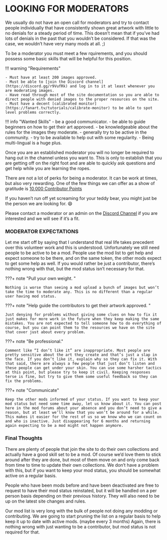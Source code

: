 # __LOOKING FOR MODERATORS__

We usually do not have an open call for moderators and try to contact people individually that have consistently shown great artwork with little to no denials for a steady period of time. This doesn’t mean that if you’ve had lots of denials in the past that you wouldn’t be considered. If that was the case, we wouldn’t have very many mods at all. ;)

To be a moderator you must meet a few rquirements, and you should possess some basic skills that will be helpful for this position.

!!! warning "Requirements"

    - Must have at least 200 images approved.
    - Must be able to [join the Discord channel](https://discord.gg/r9VufRk) and log in to it at least whenever you are moderating images.
    - Have read through most of the site documentation so you are able to direct people with denied images to the proper resources on the site.
    - Must have a decent [calibrated monitor](https://fanart.tv/tutorials/calibrate-monitor) to be able to spot level problems correctly.


!!! info "Wanted Skills"
    - be a good communicator.
    - be able to guide beginners on how to get their art approved.
    - be knowledgeable about the rules for the images they moderate.
    - generally try to be active in the community.
    - try to be available to help out with some regularity.
        - Being multi-lingual is a huge plus.


Once you are an established moderator you will no longer be required to hang out in the channel unless you want to. This is only to establish that you are getting off on the right foot and are able to quickly ask questions and get help while you are learning the ropes.

There are not a lot of perks for being a moderator. It can be work at times, but also very rewarding. One of the few things we can offer as a show of gratitude is [10,000 Contributor Points](https://fanart.tv/contributors/)

If you haven’t run off yet screaming for your teddy bear, you might just be the person we are looking for. :smile:

Please contact a moderator or an admin on the [Discord Channel](https://discord.gg/r9VufRk) if you are interested and we will see if it’s a fit.

### __MODERATOR EXPECTATIONS__

Let me start off by saying that I understand that real life takes precedent over this volunteer work and this is understood. Unfortunately we still need people to be active to be a mod. People use the mod list to get help and expect someone to be there, and on the same token, the other mods expect to get some help as well. If you would rather be just a contributor, there’s nothing wrong with that, but the mod status isn’t necessary for that.

???+ note "Pull your own weight. "

    Nothing is worse than seeing a mod upload a bunch of images but won’t take the time to moderate any. This is no different than a regular user having mod status.

???+ note "Help guide the contributors to get their artwork approved. "

    Just denying for problems without giving some clues on how to fix it just makes for more work in the future when they keep making the same mistakes. You are not expected to tell someone how to do everything of course, but you can point them to the resources we have on the site that cover just about every problem.

???+ note "Be professional."

    Comment like “I don’t like it” are inappropriate. Most people are pretty sensitive about the art they create and that’s just a slap in the face. If you don’t like it, explain why so they can fix it. With that said, there are always a few people that just don’t listen and these people can get under your skin. You can use some harsher tactics at this point, but please try to keep it civil. Keeping responses terse is fine, but try to give them some useful feedback so they can fix the problems.

???+ note "Communicate"
    
    Keep the other mods informed of your status. If you want to keep your mod status but need some time away, let us know about it. You can post here in the mod forums about your absence and you don’t need to give a reason, but at least we’ll know that you won’t be around for a while. This makes it easier for the rest of us so we know who we can count on and who is inactive. Just disappearing for 6 months and returning again expecting to be a mod might not happen anymore.


### __Final Thoughts__

There are plenty of people that join the site to do their own collections and actually have a good skill set to be a mod. Of course we’d love them to stick around after they are done, but most of them move on and only come back from time to time to update their own collections. We don’t have a problem with this, but if you want to keep your mod status, you should be somewhat active on a regular basis.

People who have been mods before and have been deactivated are free to request to have their mod status reinstated, but it will be handled on a per person basis depending on their previous history. They will also need to be up on the latest site changes and rules.

Our mod list is very long with the bulk of people not doing any modding or contributing. We are going to start pruning the list on a regular basis to help keep it up to date with active mods. (maybe every 3 months)
Again, there is nothing wrong with just wanting to be a contributor, but mod status is not required for that.
